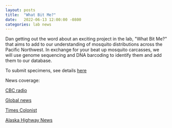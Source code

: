 ```yaml
---
layout: posts
title:  "What Bit Me?"
date:   2022-06-13 12:00:00 -0800
categories: lab news
---
```


Dan getting out the word about an exciting project in the lab, "What Bit Me?" that aims to add to our understanding of mosquito distributions across the Pacific Northwest. In exchange for your beat up mosquito carcasses, we will use genome sequencing and DNA barcoding to identify them and add them to our database.

 To submit specimens, see details [here](/assets/pdf/whatbitme.pdf)

News coverage:

[CBC radio](https://www.cbc.ca/listen/live-radio/1-96-radio-west/clip/15918827-ubc-researcher-dan-peach-wants-people-send-mosquitos)

[Global news](https://globalnews.ca/news/8924289/bc-entolomologist-collects-smacked-mosquitoes/)

[Times Colonist](https://www.timescolonist.com/life/bc-scientist-wants-you-to-send-him-slapped-mosquitoes-in-the-mail-5463929)

[Alaska Highway News](https://www.alaskahighwaynews.ca/fort-st-john/bc-scientist-wants-you-to-send-him-slapped-mosquitoes-in-the-mail-5463929)
